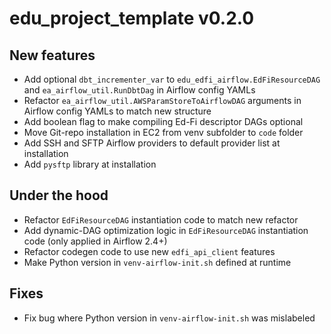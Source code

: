 # edu_project_template v0.2.0
## New features
- Add optional `dbt_incrementer_var` to `edu_edfi_airflow.EdFiResourceDAG` and `ea_airflow_util.RunDbtDag` in Airflow config YAMLs
- Refactor `ea_airflow_util.AWSParamStoreToAirflowDAG` arguments in Airflow config YAMLs to match new structure
- Add boolean flag to make compiling Ed-Fi descriptor DAGs optional
- Move Git-repo installation in EC2 from venv subfolder to `code` folder
- Add SSH and SFTP Airflow providers to default provider list at installation
- Add `pysftp` library at installation

## Under the hood
- Refactor `EdFiResourceDAG` instantiation code to match new refactor
- Add dynamic-DAG optimization logic in `EdFiResourceDAG` instantiation code (only applied in Airflow 2.4+)
- Refactor codegen code to use new `edfi_api_client` features
- Make Python version in `venv-airflow-init.sh` defined at runtime

## Fixes
- Fix bug where Python version in `venv-airflow-init.sh` was mislabeled
